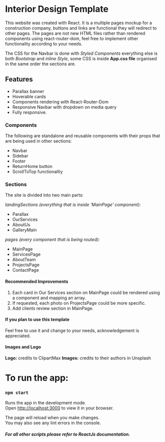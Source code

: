 # Interior Design Template

This website was created with React. It is a multiple pages mockup for a construction company, buttons and links are functional they will redirect to other pages. The pages are not new HTML files rather than rendered components using react-router-dom, feel free to implement other functionality according to your needs.

The CSS for the Navbar is done with _Styled Components_ everything else is both _Bootstrap_ and _inline Style_, some CSS is inside **App.css file** organised in the same order the sections are.

## Features

- Parallax banner
- Hoverable cards
- Components rendering with React-Router-Dom
- Responsive Navbar with dropdown on media query
- Fully responsive.

### Components

The following are standalone and reusable components with their props that are being used in other sections:

- Navbar
- Sidebar
- Footer
- ReturnHome button
- ScrollToTop functionality

### Sections

The site is divided into two main parts:

_landingSections (everything that is inside 'MainPage' component):_

- Parallax
- OurServices
- AboutUs
- GalleryMain

_pages (every component that is being routed):_

- MainPage
- ServicesPage
- AboutTeam
- ProjectsPage
- ContactPage

#### Recommended Improvements

1. Each card in Our Services section on MainPage could be rendered using a component and mapping an array.
2. If requested, each photo on ProjectsPage could be more specific.
3. Add clients review section in MainPage.

#### If you plan to use this template

Feel free to use it and change to your needs, acknowledgement is appreciated.

#### Images and Logo

**Logo:** credits to ClipartMax
**Images:** credits to their authors in Unsplash

# To run the app:

### `npm start`

Runs the app in the development mode.\
Open [http://localhost:3000](http://localhost:3000) to view it in your browser.

The page will reload when you make changes.\
You may also see any lint errors in the console.

##### For all other scripts please refer to ReactJs documentation.
